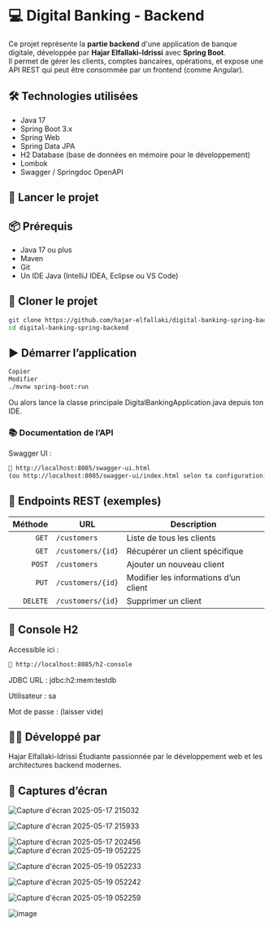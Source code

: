 # 💻 Digital Banking - Backend

Ce projet représente la **partie backend** d'une application de banque digitale, développée par **Hajar Elfallaki-Idrissi** avec **Spring Boot**.  
Il permet de gérer les clients, comptes bancaires, opérations, et expose une API REST qui peut être consommée par un frontend (comme Angular).



## 🛠️ Technologies utilisées

- Java 17
- Spring Boot 3.x
- Spring Web
- Spring Data JPA
- H2 Database (base de données en mémoire pour le développement)
- Lombok
- Swagger / Springdoc OpenAPI



## 🚀 Lancer le projet

## 📦 Prérequis

- Java 17 ou plus
- Maven
- Git
- Un IDE Java (IntelliJ IDEA, Eclipse ou VS Code)

## 📁 Cloner le projet

```bash
git clone https://github.com/hajar-elfallaki/digital-banking-spring-backend.git
cd digital-banking-spring-backend
```



## ▶️ Démarrer l’application

```bash
Copier
Modifier
./mvnw spring-boot:run
```
Ou alors lance la classe principale DigitalBankingApplication.java depuis ton IDE.


### 📚 Documentation de l’API
Swagger UI :
```bash
🔗 http://localhost:8085/swagger-ui.html
(ou http://localhost:8085/swagger-ui/index.html selon ta configuration)

```

## 🔄 Endpoints REST (exemples)


| Méthode | URL               | Description                            |
|--------:|-------------------|----------------------------------------|
| `GET`   | `/customers`      | Liste de tous les clients              |
| `GET`   | `/customers/{id}` | Récupérer un client spécifique         |
| `POST`  | `/customers`      | Ajouter un nouveau client              |
| `PUT`   | `/customers/{id}` | Modifier les informations d’un client  |
| `DELETE`| `/customers/{id}` | Supprimer un client                    |


## 🧪 Console H2

Accessible ici :
```bash
🔗 http://localhost:8085/h2-console
```

JDBC URL : jdbc:h2:mem:testdb

Utilisateur : sa

Mot de passe : (laisser vide)

## 👩‍💻 Développé par
Hajar Elfallaki-Idrissi
Étudiante passionnée par le développement web et les architectures backend modernes.

## 📸 Captures d’écran


![Capture d'écran 2025-05-17 215032](https://github.com/user-attachments/assets/52d7dccb-a76e-4ac7-91f8-3bb00695f502)


![Capture d'écran 2025-05-17 215933](https://github.com/user-attachments/assets/0b1ac697-9d30-469c-90e9-fc9c812eab5a)


![Capture d'écran 2025-05-17 202456](https://github.com/user-attachments/assets/4649e5f0-5535-478f-b641-dcbccfe91e33)    
![Capture d'écran 2025-05-19 052225](https://github.com/user-attachments/assets/b4903f70-c030-4bae-8d38-6679becb2b59)


![Capture d'écran 2025-05-19 052233](https://github.com/user-attachments/assets/8f6672ec-2680-4afd-8a0d-21b86d8ed47e)


![Capture d'écran 2025-05-19 052242](https://github.com/user-attachments/assets/de2b4116-386b-44d4-8fa1-15e0d489b8b1)


![Capture d'écran 2025-05-19 052259](https://github.com/user-attachments/assets/25e6e439-f4e6-4219-b441-4d06e2f9bf9a)


![image](https://github.com/user-attachments/assets/53908d65-b6f2-41cb-9257-2292c621383e)








